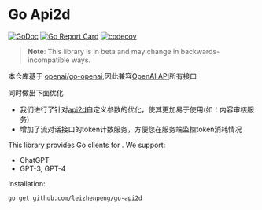 # Go Api2d
[![GoDoc](http://img.shields.io/badge/GoDoc-Reference-blue.svg)](https://godoc.org/github.com/leizhenpeng/go-api2d)
[![Go Report Card](https://goreportcard.com/badge/github.com/leizhenpeng/go-api2d)](https://goreportcard.com/report/github.com/leizhenpeng/go-api2d)
[![codecov](https://codecov.io/gh/leizhenpeng/go-api2d/branch/master/graph/badge.svg?token=bCbIfHLIsW)](https://codecov.io/gh/leizhenpeng/go-api2d)

> **Note**: This library is in beta and may change in backwards-incompatible ways.

本仓库基于 [openai/go-openai](https://github.com/sashabaranov/go-openai),因此兼容[OpenAI API](https://platform.openai.com/)所有接口

同时做出下面优化
- 我们进行了针对[api2d](https://api2d.com/r/186763)自定义参数的优化，使其更加易于使用(如：内容审核服务)
- 增加了流对话接口的token计数服务，方便您在服务端监控token消耗情况



This library provides Go clients for . We support:

* ChatGPT
* GPT-3, GPT-4

Installation:
```
go get github.com/leizhenpeng/go-api2d
```

